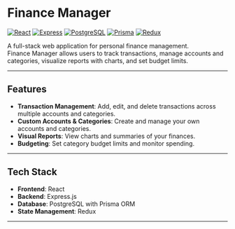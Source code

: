 # Finance Manager

[![React](https://img.shields.io/badge/React-61DAFB?logo=react&logoColor=black)](https://reactjs.org/) 
[![Express](https://img.shields.io/badge/Express-000000?logo=express&logoColor=white)](https://expressjs.com/) 
[![PostgreSQL](https://img.shields.io/badge/PostgreSQL-4169E1?logo=postgresql&logoColor=white)](https://www.postgresql.org/) 
[![Prisma](https://img.shields.io/badge/Prisma-0C344B?logo=prisma&logoColor=white)](https://www.prisma.io/) 
[![Redux](https://img.shields.io/badge/Redux-764ABC?logo=redux&logoColor=white)](https://redux.js.org/)

A full-stack web application for personal finance management.  
Finance Manager allows users to track transactions, manage accounts and categories, visualize reports with charts, and set budget limits.

---

## Features

- **Transaction Management**: Add, edit, and delete transactions across multiple accounts and categories.  
- **Custom Accounts & Categories**: Create and manage your own accounts and categories.  
- **Visual Reports**: View charts and summaries of your finances.  
- **Budgeting**: Set category budget limits and monitor spending.  

---

## Tech Stack

- **Frontend**: React  
- **Backend**: Express.js  
- **Database**: PostgreSQL with Prisma ORM  
- **State Management**: Redux  

---



